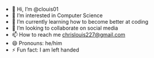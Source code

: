 - 👋 Hi, I’m @clouis01
- 👀 I’m interested in Computer Science
- 🌱 I’m currently learning how to become better at coding
- 💞️ I’m looking to collaborate on social media
- 📫 How to reach me chrislouis227@gmail.com
- 😄 Pronouns: he/him
- ⚡ Fun fact: I am left handed

<!---
clouis01/clouis01 is a ✨ special ✨ repository because its `README.md` (this file) appears on your GitHub profile.
You can click the Preview link to take a look at your changes.
--->

